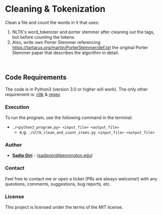 # Cleaning & Tokenization
Clean a file and count the words in it that uses:
1. NLTK's word_tokenizer and porter
stemmer after cleaning out the tags, but before counting the tokens.
2. Also, write own Porter Stemmer referencing https://tartarus.org/martin/PorterStemmer/def.txt the original Porter Stemmer paper that describes the
algorithm in detail.
<br/>
  
## Code Requirements

The code is in Python3 (version 3.0 or higher will work). The only other requirement is: <a href="https://www.nltk.org/">nltk</a> & <a href="https://docs.python.org/3/library/re.html">regex</a>


### Execution

To run the program, use the following command in the terminal:
- ```./<python3_program.py> <input_file> <output_file>```
    - e.g. ```./nltk_clean_and_count_stems.py <input_file> <output_file>```

### Author

* **<a href="https://sadipgiri.github.io">Sadip Giri</a>** - (sadipgiri@bennington.edu)

### Contact

Feel free to contact me or open a ticket (PRs are always welcome!) with any questions, comments, suggestions, bug reports, etc.

### License

This project is licensed under the terms of the MIT license.
